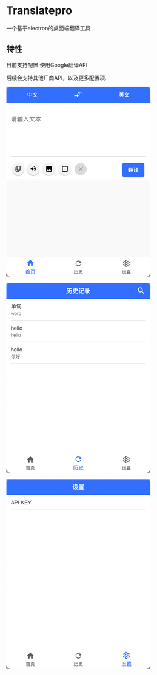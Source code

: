 # Translatepro

一个基于electron的桌面端翻译工具

## 特性

目前支持配置 使用Google翻译API

后续会支持其他厂商API，以及更多配置项.

![home](https://github.com/LittleSource/translatepro/blob/main/example/Snipaste_2022-11-01_13-25-21.png?raw=true)

![history](https://github.com/LittleSource/translatepro/blob/main/example/Snipaste_2022-11-01_13-25-32.png?raw=true)

![setting](https://github.com/LittleSource/translatepro/blob/main/example/Snipaste_2022-11-01_13-25-39.png?raw=true)
